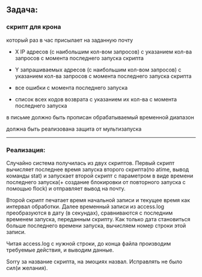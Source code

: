 ## Задача:

### скрипт для крона

который раз в час присылает на заданную почту

- X IP адресов (с наибольшим кол-вом запросов) с указанием кол-ва запросов c момента последнего запуска скрипта

- Y запрашиваемых адресов (с наибольшим кол-вом запросов) с указанием кол-ва запросов c момента последнего запуска скрипта

- все ошибки c момента последнего запуска

- список всех кодов возврата с указанием их кол-ва с момента последнего запуска

в письме должно быть прописан обрабатываемый временной диапазон

должна быть реализована защита от мультизапуска 

-----------------------------------------------------

### Реализация:

Случайно система получилась из двух скриптов.
Первый скрипт вычисляет последнее время запуска второго скрипта(по atime, вывод команды stat) и запускает второй скрипт с параметром в виде времени последнего запуска(+ создание блокировки от повторного запуска с помощью flock) и отправляет вывод на почту.

Второй скрипт печатает время начальной записи и текущее время как интервал обработки. Далее временный записи из access.log преобразуются в дату (в секундах), сравниваются с последним временем запуска, переданным скрипту. Как только дата становиться больше последнего времени запуска, вычисляем номер строки этой записи.

Читая access.log с нужной строки, до конца файла производим требуемые действия, и выводим данные.

Sorry за название скрипта, на эмоциях назвал. Исправлять не было сил(и желания).
